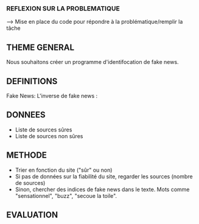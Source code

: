 ### REFLEXION SUR LA PROBLEMATIQUE
--> Mise en place du code pour répondre à la problématique/remplir la tâche

## THEME GENERAL
Nous souhaitons créer un programme d'identifocation de fake news.

## DEFINITIONS
Fake News:
L'inverse de fake news :

## DONNEES
- Liste de sources sûres
- Liste de sources non sûres

## METHODE
- Trier en fonction du site ("sûr" ou non)
- Si pas de données sur la fiabilité du site, regarder les sources (nombre de sources)
- Sinon, chercher des indices de fake news dans le texte. Mots comme "sensationnel", "buzz", "secoue la toile".

## EVALUATION
